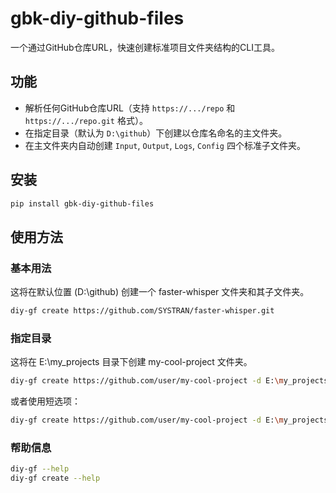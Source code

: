 # gbk-diy-github-files

一个通过GitHub仓库URL，快速创建标准项目文件夹结构的CLI工具。

## 功能

- 解析任何GitHub仓库URL（支持 `https://.../repo` 和 `https://.../repo.git` 格式）。
- 在指定目录（默认为 `D:\github`）下创建以仓库名命名的主文件夹。
- 在主文件夹内自动创建 `Input`, `Output`, `Logs`, `Config` 四个标准子文件夹。

## 安装

```bash
pip install gbk-diy-github-files
```

## 使用方法

### 基本用法

这将在默认位置 (D:\github) 创建一个 faster-whisper 文件夹和其子文件夹。

```bash
diy-gf create https://github.com/SYSTRAN/faster-whisper.git
```

### 指定目录

这将在 E:\my_projects 目录下创建 my-cool-project 文件夹。

```bash
diy-gf create https://github.com/user/my-cool-project -d E:\my_projects
```

或者使用短选项：

```bash
diy-gf create https://github.com/user/my-cool-project -d E:\my_projects
```

### 帮助信息

```bash
diy-gf --help
diy-gf create --help
``` 